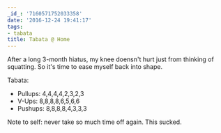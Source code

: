 ```yaml
---
_id_: '7160571752033358'
date: '2016-12-24 19:41:17'
tags:
- tabata
title: Tabata @ Home
---
```


After a long 3-month hiatus, my knee doensn't hurt just from thinking of squatting. So it's time to ease myself back into shape.

Tabata:

- Pullups: 4,4,4,4,2,3,2,3
- V-Ups: 8,8,8,8,6,5,6,6
- Pushups: 8,8,8,8,4,3,3,3

Note to self: never take so much time off again. This sucked.

